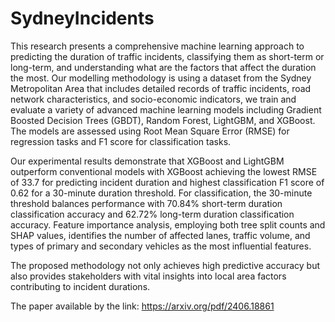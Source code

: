 # SydneyIncidents

This research presents a comprehensive machine learning approach to predicting the duration of traffic incidents, classifying them as short-term or long-term, and understanding what are the factors that affect the duration the most. Our modelling methodology is using a dataset from the Sydney Metropolitan Area that includes detailed records of traffic incidents, road network characteristics, and socio-economic indicators, we train and evaluate a variety of advanced machine learning models including Gradient Boosted Decision Trees (GBDT), Random Forest, LightGBM, and XGBoost. The models are assessed using Root Mean Square Error (RMSE) for regression tasks and F1 score for classification tasks.

Our experimental results demonstrate that XGBoost and LightGBM outperform conventional models with XGBoost achieving the lowest RMSE of 33.7 for predicting incident duration and highest classification F1 score of 0.62 for a 30-minute duration threshold. For classification, the 30-minute threshold balances performance with 70.84\% short-term duration classification accuracy and 62.72\% long-term duration classification accuracy. Feature importance analysis, employing both tree split counts and SHAP values, identifies the number of affected lanes, traffic volume, and types of primary and secondary vehicles as the most influential features.

The proposed methodology not only achieves high predictive accuracy but also provides stakeholders with vital insights into local area factors contributing to incident durations.

The paper available by the link:
https://arxiv.org/pdf/2406.18861
